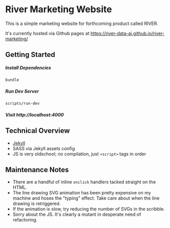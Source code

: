 # River Marketing Website

This is a simple marketing website for forthcoming product called RIVER.

It's currently hosted via Github pages at https://river-data-ai.github.io/river-marketing/

## Getting Started

##### Install Dependencies
`bundle`
##### Run Dev Server
`scripts/run-dev`
##### Visit http://localhost:4000

## Technical Overview

- [Jekyll](https://jekyllrb.com)
- SASS via Jekyll assets config
- JS is very oldschool; no compilation, just `<script>` tags in order

## Maintenance Notes

- There are a handful of inline `onclick` handlers tacked straight on the HTML.
- The line drawing SVG animation has been pretty expensive on my machine and hoses the "typing" effect. Take care about when the line drawing is retriggered.
- If the animation is slow, try reducing the number of SVGs in the scribble.
- Sorry about the JS. It's clearly a mutant in desperate need of refactoring.
